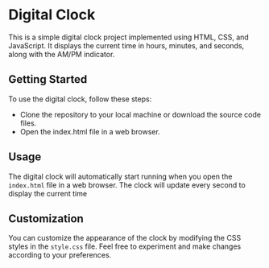# Digital Clock

This is a simple digital clock project implemented using HTML, CSS, and JavaScript. It displays the current time in hours, minutes, and seconds, along with the AM/PM indicator.

## Getting Started
To use the digital clock, follow these steps:

* Clone the repository to your local machine or download the source code files.
* Open the index.html file in a web browser.

## Usage

The digital clock will automatically start running when you open the ```index.html``` file in a web browser. The clock will update every second to display the current time

## Customization

You can customize the appearance of the clock by modifying the CSS styles in the ```style.css``` file. Feel free to experiment and make changes according to your preferences.

